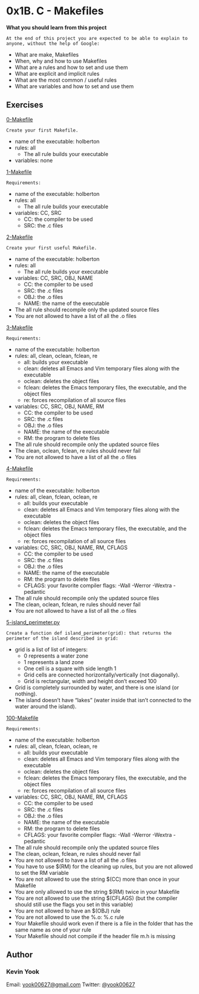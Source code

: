 # 0x1B. C - Makefiles

**What you should learn from this project**

    At the end of this project you are expected to be able to explain to anyone, without the help of Google:

* What are make, Makefiles
* When, why and how to use Makefiles
* What are a rules and how to set and use them
* What are explicit and implicit rules
* What are the most common / useful rules
* What are variables and how to set and use them

## Exercises

[0-Makefile](./0-Makefile)
```
Create your first Makefile.
```
* name of the executable: holberton
* rules: all 
  * The all rule builds your executable
* variables: none

[1-Makefile](./1-Makefile)
```
Requirements:
```
* name of the executable: holberton
* rules: all 
  * The all rule builds your executable
* variables: CC, SRC 
  * CC: the compiler to be used
  * SRC: the .c files

[2-Makefile](./2-Makefile)
```
Create your first useful Makefile.
```
* name of the executable: holberton
* rules: all
  * The all rule builds your executable
* variables: CC, SRC, OBJ, NAME 
  * CC: the compiler to be used
  * SRC: the .c files
  * OBJ: the .o files
  * NAME: the name of the executable
* The all rule should recompile only the updated source files
* You are not allowed to have a list of all the .o files

[3-Makefile](./3-Makefile)
```
Requirements:
```
* name of the executable: holberton
* rules: all, clean, oclean, fclean, re
  * all: builds your executable
  * clean: deletes all Emacs and Vim temporary files along with the executable
  * oclean: deletes the object files
  * fclean: deletes the Emacs temporary files, the executable, and the object files
  * re: forces recompilation of all source files
* variables: CC, SRC, OBJ, NAME, RM 
  * CC: the compiler to be used
  * SRC: the .c files
  * OBJ: the .o files
  * NAME: the name of the executable
  * RM: the program to delete files
* The all rule should recompile only the updated source files
* The clean, oclean, fclean, re rules should never fail
* You are not allowed to have a list of all the .o files

[4-Makefile](./4-Makefile)
```
Requirements:
```
* name of the executable: holberton
* rules: all, clean, fclean, oclean, re 
  * all: builds your executable
  * clean: deletes all Emacs and Vim temporary files along with the executable
  * oclean: deletes the object files
  * fclean: deletes the Emacs temporary files, the executable, and the object files
  * re: forces recompilation of all source files
* variables: CC, SRC, OBJ, NAME, RM, CFLAGS
  * CC: the compiler to be used
  * SRC: the .c files
  * OBJ: the .o files
  * NAME: the name of the executable
  * RM: the program to delete files
  * CFLAGS: your favorite compiler flags: -Wall -Werror -Wextra -pedantic
* The all rule should recompile only the updated source files
* The clean, oclean, fclean, re rules should never fail
* You are not allowed to have a list of all the .o files

[5-island_perimeter.py](./5-island_perimeter.py)
```
Create a function def island_perimeter(grid): that returns the perimeter of the island described in grid:
```
* grid is a list of list of integers: 
  * 0 represents a water zone
  * 1 represents a land zone
  * One cell is a square with side length 1
  * Grid cells are connected horizontally/vertically (not diagonally). 
  * Grid is rectangular, width and height don’t exceed 100
* Grid is completely surrounded by water, and there is one island (or nothing).
* The island doesn’t have “lakes” (water inside that isn’t connected to the water around the island).

[100-Makefile](./100-Makefile)
```
Requirements:
```
* name of the executable: holberton
* rules: all, clean, fclean, oclean, re 
  * all: builds your executable
  * clean: deletes all Emacs and Vim temporary files along with the executable
  * oclean: deletes the object files
  * fclean: deletes the Emacs temporary files, the executable, and the object files
  * re: forces recompilation of all source files
* variables: CC, SRC, OBJ, NAME, RM, CFLAGS 
  * CC: the compiler to be used
  * SRC: the .c files
  * OBJ: the .o files
  * NAME: the name of the executable
  * RM: the program to delete files
  * CFLAGS: your favorite compiler flags: -Wall -Werror -Wextra -pedantic
* The all rule should recompile only the updated source files
* The clean, oclean, fclean, re rules should never fail
* You are not allowed to have a list of all the .o files
* You have to use $(RM) for the cleaning up rules, but you are not allowed to set the RM variable
* You are not allowed to use the string $(CC) more than once in your Makefile
* You are only allowed to use the string $(RM) twice in your Makefile
* You are not allowed to use the string $(CFLAGS) (but the compiler should still use the flags you set in this variable)
* You are not allowed to have an $(OBJ) rule
* You are not allowed to use the %.o: %.c rule
* Your Makefile should work even if there is a file in the folder that has the same name as one of your rule
* Your Makefile should not compile if the header file m.h is missing

## Author
### Kevin Yook 
Email: <yook00627@gmail.com> Twitter: [@yook00627](https://twitter.com/yook00627)
